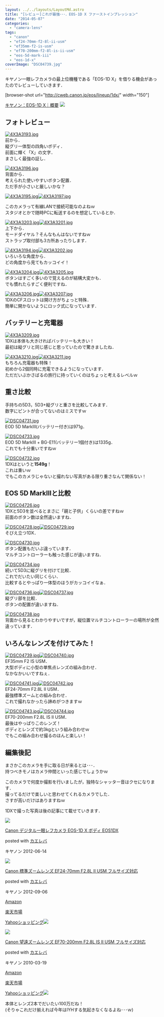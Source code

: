 ```yaml
---
layout: ../../layouts/LayoutMd.astro
title: "[レビュー]これが最強･･･．EOS-1D X ファーストインプレッション"
date: "2014-05-07"
categories: 
  - "camera-lens"
tags: 
  - "canon"
  - "ef24-70mm-f2-8l-ii-usm"
  - "ef35mm-f2-is-usm"
  - "ef70-200mm-f2-8l-is-ii-usm"
  - "eos-5d-mark-iii"
  - "eos-1d-x"
coverImage: "DSC04739.jpg"
---
```


キヤノン一眼レフカメラの最上位機種である「EOS-1D X」を借りる機会があったのでレビューしていきます．

\[browser-shot url="http://cweb.canon.jp/eos/lineup/1dx/" width="150"\]

[キヤノン：EOS-1D X｜概要](http://cweb.canon.jp/eos/lineup/1dx/) [![](http://b.hatena.ne.jp/entry/image/http://cweb.canon.jp/eos/lineup/1dx/)](http://b.hatena.ne.jp/entry/http://cweb.canon.jp/eos/lineup/1dx/)

## フォトレビュー

[![4X3A3193.jpg](/wp/images/14126468152_54cc3c0b07_b.jpg)](http://www.flickr.com/photos/67522130@N08/14126468152/ "4X3A3193.jpg")  
前から．  
縦グリ一体型の四角いボディ．  
前面に輝く「X」の文字．  
まさしく最強の証し．

[![4X3A3196.jpg](/wp/images/14126132351_a2f2a63470_b.jpg)](http://www.flickr.com/photos/67522130@N08/14126132351/ "4X3A3196.jpg")  
背面から．  
考えられた使いやすいボタン配置．  
ただ手が小さいと厳しいかな？

[![4X3A3195.jpg](/wp/images/14149522413_6d4b02cfc6_b.jpg)](http://www.flickr.com/photos/67522130@N08/14149522413/ "4X3A3195.jpg")[![4X3A3197.jpg](/wp/images/14106282156_596380eda5_b.jpg)](http://www.flickr.com/photos/67522130@N08/14106282156/ "4X3A3197.jpg")

このカメラって有線LANで接続可能なのよねｗ  
スタジオとかで随時PCに転送するのを想定しているとか．

[![4X3A3203.jpg](/wp/images/14126476112_b3b3538c58_b.jpg)](http://www.flickr.com/photos/67522130@N08/14126476112/ "4X3A3203.jpg")[![4X3A3201.jpg](/wp/images/14106282986_d6b0b1481f_b.jpg)](http://www.flickr.com/photos/67522130@N08/14106282986/ "4X3A3201.jpg")  
上下から．  
モードダイヤル？そんなもんはないですねｗ  
ストラップ取付部も3カ所あったりします．

[![4X3A3194.jpg](/wp/images/14129460675_398fb2dfb8_b.jpg)](http://www.flickr.com/photos/67522130@N08/14129460675/ "4X3A3194.jpg")[![4X3A3202.jpg](/wp/images/14149526823_9f6edc22d9_b.jpg)](http://www.flickr.com/photos/67522130@N08/14149526823/ "4X3A3202.jpg")  
いろいろな角度から．  
どの角度から見てもカッコイイ！

[![4X3A3204.jpg](/wp/images/13942787709_a1ce2f2909_b.jpg)](http://www.flickr.com/photos/67522130@N08/13942787709/ "4X3A3204.jpg")[![4X3A3205.jpg](/wp/images/14149530203_9408aac210_b.jpg)](http://www.flickr.com/photos/67522130@N08/14149530203/ "4X3A3205.jpg")  
ボタンはすごく多いので覚えるのが結構大変かも．  
でも慣れたらすごく便利ですね．

[![4X3A3206.jpg](/wp/images/14126140551_93b5a89915_b.jpg)](http://www.flickr.com/photos/67522130@N08/14126140551/ "4X3A3206.jpg")[![4X3A3207.jpg](/wp/images/14149533473_76cda9071d_b.jpg)](http://www.flickr.com/photos/67522130@N08/14149533473/ "4X3A3207.jpg")  
1DXのCFスロットは開け方がちょっと特殊．  
簡単に開かないようにロック式になっています．

## バッテリーと充電器

[![4X3A3209.jpg](/wp/images/13942793449_ffdb8cd083_b.jpg)](http://www.flickr.com/photos/67522130@N08/13942793449/ "4X3A3209.jpg")  
1DXは本体も大きければバッテリーも大きい！  
最初は縦グリと同じ感じと思っていたので驚きましたね．

[![4X3A3210.jpg](/wp/images/14126484892_96e83a1f76_b.jpg)](http://www.flickr.com/photos/67522130@N08/14126484892/ "4X3A3210.jpg")[![4X3A3211.jpg](/wp/images/13942796559_02559779b9_b.jpg)](http://www.flickr.com/photos/67522130@N08/13942796559/ "4X3A3211.jpg")  
もちろん充電器も特殊！  
初めから2個同時に充電できるようになっています．  
ただだいぶかさばるの旅行に持っていくのはちょっと考えるレベルｗ

## 重さ比較

手持ちの5D3，5D3+縦グリと重さを比較してみます．  
数字にピントが合ってないのはミスですｗ

[![DSC04731.jpg](/wp/images/14129484195_7fce401918_b.jpg)](http://www.flickr.com/photos/67522130@N08/14129484195/ "DSC04731.jpg")  
EOD 5D MarkⅢ(バッテリー付き)は971g．

[![DSC04733.jpg](/wp/images/14129767194_8f31c49132_b.jpg)](http://www.flickr.com/photos/67522130@N08/14129767194/ "DSC04733.jpg")  
EOD 5D MarkⅢ + BG-E11(バッテリー1個付き)は1335g．  
これでも十分重いですねｗ

[![DSC04732.jpg](/wp/images/14106303766_1ae6a7d734_b.jpg)](http://www.flickr.com/photos/67522130@N08/14106303766/ "DSC04732.jpg")  
1DXはというと**1549g**！  
これは重いｗ  
でもこのカメラじゃないと撮れない写真がある限り重さなんて関係ない！

## EOS 5D MarkⅢと比較

[![DSC04726.jpg](/wp/images/13942851688_b3b56c41a3_b.jpg)](http://www.flickr.com/photos/67522130@N08/13942851688/ "DSC04726.jpg")  
1DXと5D3を並べるとまさに「親と子供」くらいの差ですねｗ  
前面のボタン数は全然違いますね．

[![DSC04728.jpg](/wp/images/14129479685_332df50c21_b.jpg)](http://www.flickr.com/photos/67522130@N08/14129479685/ "DSC04728.jpg")[![DSC04729.jpg](/wp/images/13942841970_98035a3663_b.jpg)](http://www.flickr.com/photos/67522130@N08/13942841970/ "DSC04729.jpg")  
そびえ立つ1DX．

[![DSC04730.jpg](/wp/images/13942806217_deefbe37dc_b.jpg)](http://www.flickr.com/photos/67522130@N08/13942806217/ "DSC04730.jpg")  
ボタン配置もだいぶ違っています．  
マルチコントローラーも触った感じが違いますね．

[![DSC04734.jpg](/wp/images/13942860788_c31a5b6af7_b.jpg)](http://www.flickr.com/photos/67522130@N08/13942860788/ "DSC04734.jpg")  
続いて5D3に縦グリを付けて比較．  
これでだいたい同じくらい．  
比較するとやっぱり一体型のほうがカッコイイなぁ．

[![DSC04736.jpg](/wp/images/14149550693_1d00259952_b.jpg)](http://www.flickr.com/photos/67522130@N08/14149550693/ "DSC04736.jpg")[![DSC04737.jpg](/wp/images/14149552303_d7424a6f52_b.jpg)](http://www.flickr.com/photos/67522130@N08/14149552303/ "DSC04737.jpg")  
縦グリ部を比較．  
ボタンの配置が違いますね．

[![DSC04738.jpg](/wp/images/13942811699_163463be13_b.jpg)](http://www.flickr.com/photos/67522130@N08/13942811699/ "DSC04738.jpg")  
背面から見るとわかりやすいですが，縦位置マルチコントローラーの場所が全然違っています．

## いろんなレンズを付けてみた！

[![DSC04739.jpg](/wp/images/14126503162_b83944c8e1_b.jpg)](http://www.flickr.com/photos/67522130@N08/14126503162/ "DSC04739.jpg")[![DSC04740.jpg](/wp/images/13942814629_066e575087_b.jpg)](http://www.flickr.com/photos/67522130@N08/13942814629/ "DSC04740.jpg")  
EF35mm F2 IS USM．  
大型ボディに小型の単焦点レンズの組み合わせ．  
なかなかいいですねぇ．

[![DSC04741.jpg](/wp/images/14106314876_fb8697314b_b.jpg)](http://www.flickr.com/photos/67522130@N08/14106314876/ "DSC04741.jpg")[![DSC04742.jpg](/wp/images/13942859590_ae2d032f7d_b.jpg)](http://www.flickr.com/photos/67522130@N08/13942859590/ "DSC04742.jpg")  
EF24-70mm F2.8L II USM．  
最強標準ズームとの組み合わせ．  
これで撮れなかったら諦めがつきますｗ

[![DSC04743.jpg](/wp/images/14126169931_497bbf3ea4_b.jpg)](http://www.flickr.com/photos/67522130@N08/14126169931/ "DSC04743.jpg")[![DSC04744.jpg](/wp/images/13942861930_fa6fa6ce36_b.jpg)](http://www.flickr.com/photos/67522130@N08/13942861930/ "DSC04744.jpg")  
EF70-200mm F2.8L IS II USM．  
最後はやっぱりこのレンズ！  
ボディとレンズで約3kgという組み合わせｗ  
でもこの組み合わせ撮るのほんと楽しい！

## 編集後記

まさかこのカメラを手に取る日が来るとは･･･．  
持つべきモノはカメラ仲間といった感じでしょうかｗ

このカメラで何度か撮影を行いましたが，独特なシャッター音はクセになります．  
撮ってるだけで楽しいと思わせてくれるカメラでした．  
さすが高いだけはありますねｗ

1DXで撮った写真は後の記事にて載せていきます．

[![](/wp/images/51IxKz4k8fL._SL160_.jpg)](https://www.amazon.co.jp/exec/obidos/ASIN/B005WO89XO/mizuka123-22/ref=nosim/)

[Canon デジタル一眼レフカメラ EOS-1D X ボディ EOS1DX](https://www.amazon.co.jp/exec/obidos/ASIN/B005WO89XO/mizuka123-22/ref=nosim/)

posted with [カエレバ](http://kaereba.com)

キヤノン 2012-06-14

[![](/wp/images/41voxC5-RLL._SL160_.jpg)](https://www.amazon.co.jp/exec/obidos/ASIN/B0076FS09A/mizuka123-22/ref=nosim/)

[Canon 標準ズームレンズ EF24-70mm F2.8L II USM フルサイズ対応](https://www.amazon.co.jp/exec/obidos/ASIN/B0076FS09A/mizuka123-22/ref=nosim/)

posted with [カエレバ](http://kaereba.com)

キヤノン 2012-09-06

[Amazon](http://www.amazon.co.jp/gp/search?keywords=EF24-70mm%20F2.8L&__mk_ja_JP=%83J%83%5E%83J%83i&tag=mizuka123-22 "アマゾン")

[楽天市場](http://hb.afl.rakuten.co.jp/hgc/032b53ee.4b34c5ee.0f4a541e.f440145e/?pc=http%3A%2F%2Fsearch.rakuten.co.jp%2Fsearch%2Fmall%2FEF24-70mm%2520F2.8L%2F-%2Ff.1-p.1-s.1-sf.0-st.A-v.2%3Fx%3D0%26scid%3Daf_ich_link_urltxt%26m%3Dhttp%3A%2F%2Fm.rakuten.co.jp%2F "楽天市場")

[Yahooショッピング![](//ad.jp.ap.valuecommerce.com/servlet/gifbanner?sid=3066752&pid=881990642)](//ck.jp.ap.valuecommerce.com/servlet/referral?sid=3066752&pid=881990642&vc_url=http%3A%2F%2Fshopping.search.yahoo.co.jp%2Fsearch%3FuIv%3Don%26ei%3DUTF-8%26tab_ex%3Dcommerce%26slider%3D0%26va%3DEF24-70mm%2520F2.8L "Yahooショッピング")

[![](/wp/images/41RXcCCQD6L._SL160_.jpg)](https://www.amazon.co.jp/exec/obidos/ASIN/B0033567D8/mizuka123-22/ref=nosim/)

[Canon 望遠ズームレンズ EF70-200mm F2.8L IS II USM フルサイズ対応](https://www.amazon.co.jp/exec/obidos/ASIN/B0033567D8/mizuka123-22/ref=nosim/)

posted with [カエレバ](http://kaereba.com)

キヤノン 2010-03-19

[Amazon](http://www.amazon.co.jp/gp/search?keywords=EF70-200mm%20F2.8L&__mk_ja_JP=%83J%83%5E%83J%83i&tag=mizuka123-22 "アマゾン")

[楽天市場](http://hb.afl.rakuten.co.jp/hgc/032b53ee.4b34c5ee.0f4a541e.f440145e/?pc=http%3A%2F%2Fsearch.rakuten.co.jp%2Fsearch%2Fmall%2FEF70-200mm%2520F2.8L%2F-%2Ff.1-p.1-s.1-sf.0-st.A-v.2%3Fx%3D0%26scid%3Daf_ich_link_urltxt%26m%3Dhttp%3A%2F%2Fm.rakuten.co.jp%2F "楽天市場")

[Yahooショッピング![](//ad.jp.ap.valuecommerce.com/servlet/gifbanner?sid=3066752&pid=881990642)](//ck.jp.ap.valuecommerce.com/servlet/referral?sid=3066752&pid=881990642&vc_url=http%3A%2F%2Fshopping.search.yahoo.co.jp%2Fsearch%3FuIv%3Don%26ei%3DUTF-8%26tab_ex%3Dcommerce%26slider%3D0%26va%3DEF70-200mm%2520F2.8L "Yahooショッピング")

本体とレンズ2本でだいたい100万だね！  
(そりゃこれだけ揃えれば今年はIYHする気起きなくなるよね･･･ｗ)
